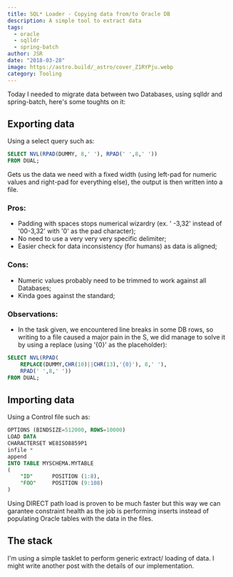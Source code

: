 ```yaml
---
title: SQL* Loader - Copying data from/to Oracle DB
description: A simple tool to extract data 
tags:
  - oracle
  - sqlldr
  - spring-batch
author: JSR
date: "2018-03-28"
image: https://astro.build/_astro/cover_Z1RYPju.webp
category: Tooling
---
```

Today I needed to migrate data between two Databases, using sqlldr and spring-batch, here's some toughts on it:

## Exporting data

Using a select query such as:
```sql
SELECT NVL(RPAD(DUMMY, 8,' '), RPAD(' ',8,' '))
FROM DUAL;
```
Gets us the data we need with a fixed width (using left-pad for numeric values and right-pad for everything else), the output is then written into a file.

### Pros:
* Padding with spaces stops numerical wizardry (ex. '  -3,32' instead of '00-3,32' with '0' as the pad character);
* No need to use a very very very specific delimiter;
* Easier check for data inconsistency (for humans) as data is aligned;

### Cons:
* Numeric values probably need to be trimmed to work against all Databases;
* Kinda goes against the standard;

### Observations:
* In the task given, we encountered line breaks in some DB rows, so writing to a file caused a major pain in the S, we did manage to solve it by using a replace (using '{0}' as the placeholder):

```sql
SELECT NVL(RPAD(
    REPLACE(DUMMY,CHR(10)||CHR(13),'{0}'), 8,' '),
    RPAD(' ',8,' '))
FROM DUAL;
```

## Importing data

Using a Control file such as:
```sql
OPTIONS (BINDSIZE=512000, ROWS=10000)
LOAD DATA
CHARACTERSET WE8ISO8859P1
infile *
append
INTO TABLE MYSCHEMA.MYTABLE
(	
    "ID"      POSITION (1:8),
    "FOO"     POSITION (9:108)
)
```

Using DIRECT path load is proven to be much faster but this way we can garantee constraint health as the job is performing inserts instead of populating Oracle tables with the data in the files.

## The stack
I'm using a simple tasklet to perform generic extract/ loading of data. I might write another post with the details of our implementation.
